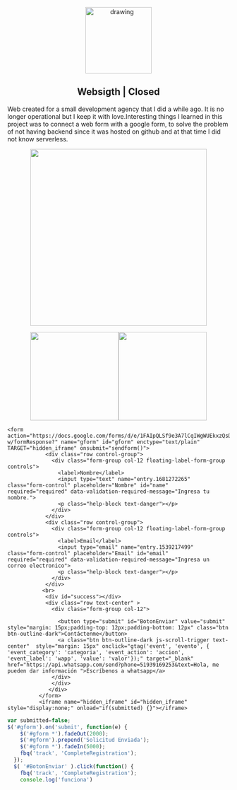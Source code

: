 <p align="center"><a href="https://solrac97gr.github.io/web_empresa/" target="_blank" rel="noopener noreferrer">
<img src="https://solrac97gr.github.io/web_empresa/img/logo-masthead.png" alt="drawing" width="150"/></a></p>

<h2 align="center">Websigth | Closed</h2>

Web created for a small development agency that I did a while ago. It is no longer operational but I keep it with love.Interesting things I learned in this project was to connect a web form with a google form, to solve the problem of not having backend since it was hosted on github and at that time I did not know serverless.

<p align="center"><img src="https://i.imgur.com/yGG7saJ.png" width="400" /></p>

<p align="center"><img src="https://i.imgur.com/sbr8p0u.png" width="200" /><img src="https://i.imgur.com/3LvBmrH.png" width="200" /></p>

```
<form  action="https://docs.google.com/forms/d/e/1FAIpQLSf9e3A7lCqIWgWUEkxzQsDiJ9UE3f7lmGDojVBo5a3pf1ko-w/formResponse?" name="gform" id="gform" enctype="text/plain" TARGET="hidden_iframe" onsubmit="sendform()">
            <div class="row control-group">
              <div class="form-group col-12 floating-label-form-group controls">
                <label>Nombre</label>
                <input type="text" name="entry.1681272265" class="form-control" placeholder="Nombre" id="name" required="required" data-validation-required-message="Ingresa tu nombre.">
                <p class="help-block text-danger"></p>
              </div>
            </div>
            <div class="row control-group">
              <div class="form-group col-12 floating-label-form-group controls">
                <label>Email</label>
                <input type="email" name="entry.1539217499" class="form-control" placeholder="Email" id="email" required="required" data-validation-required-message="Ingresa un correo electronico">
                <p class="help-block text-danger"></p>
              </div>
            </div>
           <br>
            <div id="success"></div>
            <div class="row text-center" >
              <div class="form-group col-12">

                <button type="submit" id="BotonEnviar" value="submit"  style="margin: 15px;padding-top: 12px;padding-bottom: 12px" class="btn btn-outline-dark">Contáctenme</button>
                <a class="btn btn-outline-dark js-scroll-trigger text-center"  style="margin: 15px" onclick="gtag('event', 'evento', { 'event_category': 'categoria', 'event_action': 'accion', 'event_label': 'wapp', 'value': 'valor'});" target="_blank" href="https://api.whatsapp.com/send?phone=51939169253&text=Hola, me pueden dar información ">Escríbenos a whatsapp</a>
              </div>
              </div>
             </div>
          </form>
          <iframe name="hidden_iframe" id="hidden_iframe" style="display:none;" onload="if(submitted) {}"></iframe>
```
          

```javascript
var submitted=false;
$('#gform').on('submit', function(e) {
    $('#gform *').fadeOut(2000);
    $('#gform').prepend('Solicitud Enviada');
    $('#gform *').fadeIn(5000);
    fbq('track', 'CompleteRegistration');
  });
  $( '#BotonEnviar' ).click(function() {
    fbq('track', 'CompleteRegistration');
    console.log('funciona')
```
